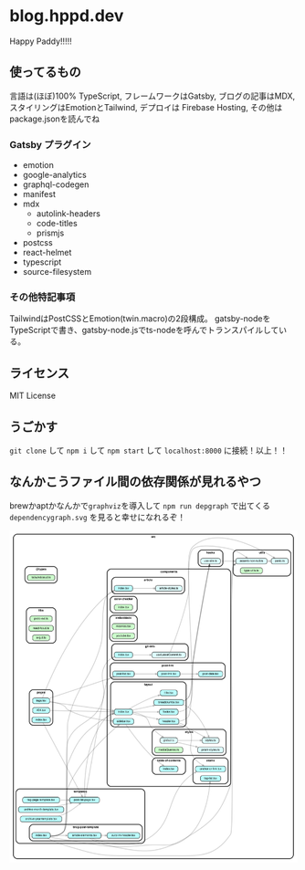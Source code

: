 # blog.hppd.dev

Happy Paddy!!!!!

## 使ってるもの

言語は(ほぼ)100% TypeScript, フレームワークはGatsby, ブログの記事はMDX, スタイリングはEmotionとTailwind, デプロイは Firebase Hosting, その他はpackage.jsonを読んでね

### Gatsby プラグイン

- emotion
- google-analytics
- graphql-codegen
- manifest
- mdx
  - autolink-headers
  - code-titles
  - prismjs
- postcss
- react-helmet
- typescript
- source-filesystem

### その他特記事項

TailwindはPostCSSとEmotion(twin.macro)の2段構成。
gatsby-nodeをTypeScriptで書き、gatsby-node.jsでts-nodeを呼んでトランスパイルしている。

## ライセンス

MIT License

## うごかす

`git clone` して `npm i` して `npm start` して `localhost:8000` に接続！以上！！

## なんかこうファイル間の依存関係が見れるやつ

brewかaptかなんかで`graphviz`を導入して `npm run depgraph` で出てくる `dependencygraph.svg` を見ると幸せになれるぞ！

![image](dependencygraph.svg)
